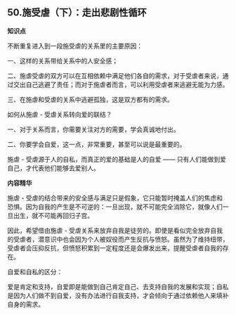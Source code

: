 ## 50.施受虐（下）：走出悲剧性循环
**知识点**


不断重复进入到一段施受虐的关系里的主要原因：


一、这样的关系带给关系中的人安全感；


二、施虐受虐的双方可以在互相依赖中满足他们各自的需求，对于受虐者来说，通过交出自己逃避了责任；而对于施虐者而言，可以利用受虐者来逃避无能为力感。


三、在施虐和受虐的关系中逃避孤独，这是双方都有的需求。


如何从施虐 - 受虐关系转向爱的联结？


一、对于关系而言，你需要关注对方的需要，学会真诚地付出。


二、你要学会自爱，这一点，非常重要，甚至可以说是最重要的。


施虐 - 受虐源于人的自私，而真正的爱的基础是人的自爱 —— 只有人们能做到爱自己，才代表他们能够去爱别人。


**内容精华**


施虐 - 受虐的结合带来的安全感与满足只是假象，它只能暂时掩盖人们的焦虑和恐惧。因为自我的产生是不可逆的：一旦出现，就不可能完全消除它，就像人们一旦出生，就不可能再回归子宫。


因此，希望借由施虐 - 受虐关系来放弃自我是徒劳的。即使是看似完全放弃自我的受虐者，潜意识中也会因为个人被奴役而产生反抗与愤怒。虽然为了维持纽带，受虐者会压抑反抗，但愤怒积累到一定程度还是会爆发出来，提醒受虐者自我的存在。


自爱和自私的区分：


爱是肯定和支持，自爱即是能做到自己肯定自己、去支持自我的发展和实现；自私是因为人们做不到自爱，没有办法进行自我支持，才会倾向于通过依赖他人来填补自身的需求。


